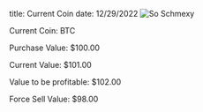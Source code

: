 title: Current Coin
date: 12/29/2022
![So Schmexy][my_sweet_photo]

Current Coin: BTC

Purchase Value: $100.00

Current Value: $101.00

Value to be profitable: $102.00

Force Sell Value: $98.00

[my_sweet_photo]: {static}/images/Coins.png
